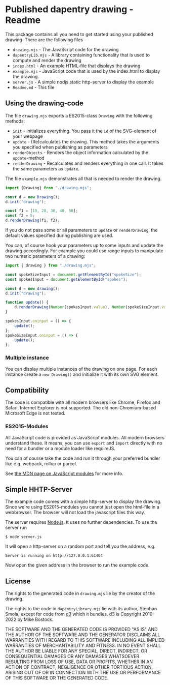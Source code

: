 Published dapentry drawing - Readme
===================================

This package contains all you need to get started using your published drawing. There are the following files

* `drawing.mjs` - The JavaScript code for the drawing
* `dapentryLib.mjs` - A library containing functionality that is used to compute and render the drawing
* `index.html` - An example HTML-file that displays the drawing
* `example.mjs` - JavaScript code that is used by the index.html to display the drawing.
* `server.js` - A simple nodjs static http-server to display the example
* `Readme.md` - This file

## Using the drawing-code

The file `drawing.mjs` exports a ES2015-class `Drawing` with the following methods:

* `init` - Initializes everything. You pass it the `id` of the SVG-element of your webpage 
* `update` - (Re)calculates the drawing. This method takes the arguments you specified when publishing as parameters
* `renderObjects` - Renders the object information calculated by the `update`-method 
* `renderDrawing` - Recalculates and renders everything in one call. It takes the same parameters as `update`.

The file `example.mjs` demonstrates all that is needed to render the drawing.

```javascript
import {Drawing} from "./drawing.mjs";

const d = new Drawing();
d.init("drawing");

const f1 = [10, 20, 30, 40, 50];
const f2 = 5;
d.renderDrawing(f1, f2);
```

If you do not pass some or all parameters to `update` or `renderDrawing`, the default values specified during
publishing are used.

You can, of course hook your parameters up to some inputs and update the drawing accordingly. For example
you could use range inputs to manipulate two numeric parameters of a drawing:

```javascript
import { drawing } from "./drawing.mjs";

const spokeSizeInput = document.getElementById("spokeSize");
const spokesInput = document.getElementById("spokes");

const d = new drawing();
d.init("drawing");

function update() {
    d.renderDrawing(Number(spokesInput.value), Number(spokeSizeInput.value));
}

spokesInput.oninput = () => {
    update();
};
spokeSizeInput.oninput = () => {
    update();
};
```

### Multiple instance

You can display multiple instances of the drawing on one page. For each instance create a `new Drawing()` and
initialize it with its own SVG element.

## Compatibility

The code is compatible with all modern browsers like Chrome, Firefox and Safari. Internet Explorer is not supported.
The old non-Chromium-based Microsoft Edge is not tested.

### ES2015-Modules

All JavaScript code is provided as JavaScript modules. All modern browsers understand these. It means, you can use
`export` and `import` directly with no need for a bundler or a module loader like requireJS.

You can of course take the code and run it through your preferred bundler like e.g. webpack, rollup or parcel.

See [the MDN page on JavaScript modules](https://developer.mozilla.org/en-US/docs/Web/JavaScript/Guide/Modules) for more info.

## Simple HHTP-Server

The example code comes with a simple http-server to display the drawing. Since we're using ES2015-modules you cannot 
just open the html-file in a webbrowser. The browser will not load the javascript files this way.

The server requires [Node.js](https://nodejs.org). It uses no further dependencies. To use the server run 

```
$ node server.js
```

It will open a http-server on a random port and tell you the address, e.g.

```
Server is running on http://127.0.0.1:61404
```

Now open the given address in the browser to run the example code. 

## License

The rights to the generated code in `drawing.mjs` lie by the creator of the drawing.

The rights to the code in `dapentryLibrary.mjs` lie with its author, Stephan Smola, except for 
code from [d3](https://d3js.org/) which it bundles. d3 is Copyright 2010-2022 by Mike Bostock.

THE SOFTWARE AND THE GENERATED CODE IS PROVIDED "AS IS" AND THE AUTHOR OF THE
SOFTWARE AND THE GENERATOR DISCLAIMS ALL WARRANTIES WITH REGARD TO THIS SOFTWARE 
INCLUDING ALL IMPLIED WARRANTIES OF MERCHANTABILITY AND FITNESS. IN NO EVENT SHALL
THE AUTHOR BE LIABLE FOR ANY SPECIAL, DIRECT, INDIRECT, OR CONSEQUENTIAL DAMAGES 
OR ANY DAMAGES WHATSOEVER RESULTING FROM LOSS OF USE, DATA OR PROFITS, WHETHER IN 
AN ACTION OF CONTRACT, NEGLIGENCE OR OTHER TORTIOUS ACTION, ARISING OUT OF OR IN 
CONNECTION WITH THE USE OR PERFORMANCE OF THIS SOFTWARE OR THE GENERATED CODE.

